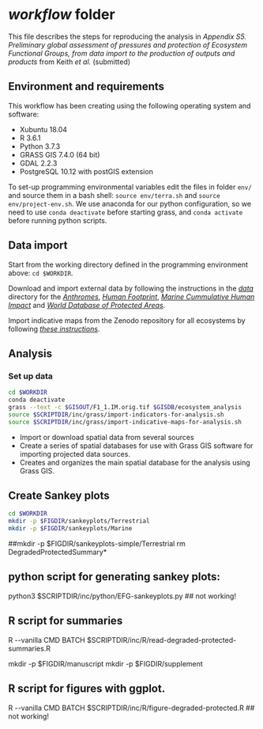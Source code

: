 # *workflow* folder

This file describes the steps for reproducing the analysis in *Appendix S5. Preliminary global assessment of pressures and protection of Ecosystem Functional Groups, from data import to the production of outputs and products* from Keith *et al.* (submitted)

## Environment and requirements
This workflow has been creating using the following operating system and software:

* Xubuntu 18.04
* R 3.6.1
* Python 3.7.3
* GRASS GIS 7.4.0 (64 bit)
* GDAL 2.2.3
* PostgreSQL 10.12 with postGIS extension

To set-up programming environmental variables edit the files in folder `env/` and source them in a bash shell:
`source env/terra.sh` and `source env/project-env.sh`. We use anaconda for our python configuration, so we need to use `conda deactivate` before starting grass, and `conda activate` before running python scripts.


## Data import

Start from the working directory defined in the programming environment above: `cd $WORKDIR`.

Download and import external data by following the instructions in the *[data](../data)* directory for the *[Anthromes](../data/Anthromes.md)*, *[Human Footprint](../data/HumanFootPrint.md)*, *[Marine Cummulative Human Impact](../data/MarineCumulativeHumanImpact.md)* and *[World Database of Protected Areas](../data/WDPA.md)*.

Import indicative maps from the Zenodo repository for all ecosystems by following  *[these instructions](../data/Ecosystems-indicative-distribution.md)*.

## Analysis

### Set up data

```sh
cd $WORKDIR
conda deactivate
grass --text -c $GISOUT/F1_1.IM.orig.tif $GISDB/ecosystem_analysis
source $SCRIPTDIR/inc/grass/import-indicators-for-analysis.sh
source $SCRIPTDIR/inc/grass/import-indicative-maps-for-analysis.sh

```

 * Import or download spatial data from several sources
 * Create a series of spatial databases for use with Grass GIS software for importing projected data sources.
 * Creates and organizes the main spatial database for the analysis using Grass GIS.

## Create Sankey plots

```sh
cd $WORKDIR
mkdir -p $FIGDIR/sankeyplots/Terrestrial
mkdir -p $FIGDIR/sankeyplots/Marine

```


##mkdir -p $FIGDIR/sankeyplots-simple/Terrestrial
rm DegradedProtectedSummary*

## python script for generating sankey plots:
python3 $SCRIPTDIR/inc/python/EFG-sankeyplots.py ## not working!

## R script for summaries
R --vanilla CMD BATCH $SCRIPTDIR/inc/R/read-degraded-protected-summaries.R

mkdir -p $FIGDIR/manuscript
mkdir -p $FIGDIR/supplement

## R script for figures with ggplot.
R --vanilla CMD BATCH $SCRIPTDIR/inc/R/figure-degraded-protected.R ## not working!
